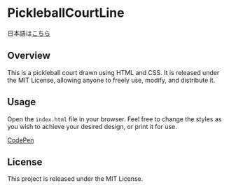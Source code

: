 # PickleballCourtLine

日本語は[こちら](README-ja.md)

## Overview
This is a pickleball court drawn using HTML and CSS. It is released under the MIT License, allowing anyone to freely use, modify, and distribute it.

## Usage
Open the `index.html` file in your browser. Feel free to change the styles as you wish to achieve your desired design, or print it for use.

[CodePen](https://codepen.io/hyaroy/pen/bGXRRrO)

## License
This project is released under the MIT License.

